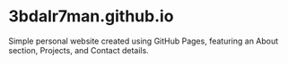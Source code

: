 # 3bdalr7man.github.io
Simple personal website created using GitHub Pages, featuring an About section, Projects, and Contact details.
